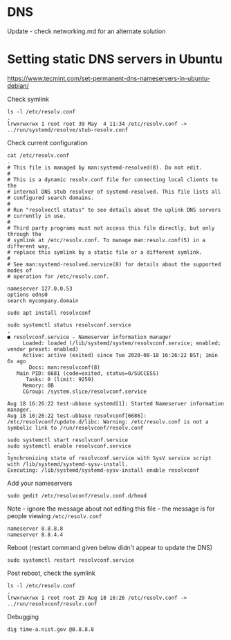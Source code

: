 # DNS

Update - check networking.md for an alternate solution

# Setting static DNS servers in Ubuntu

https://www.tecmint.com/set-permanent-dns-nameservers-in-ubuntu-debian/

Check symlink

```
ls -l /etc/resolv.conf
.
lrwxrwxrwx 1 root root 39 May  4 11:34 /etc/resolv.conf -> ../run/systemd/resolve/stub-resolv.conf
```

Check current configuration

```
cat /etc/resolv.conf
.
# This file is managed by man:systemd-resolved(8). Do not edit.
#
# This is a dynamic resolv.conf file for connecting local clients to the
# internal DNS stub resolver of systemd-resolved. This file lists all
# configured search domains.
#
# Run "resolvectl status" to see details about the uplink DNS servers
# currently in use.
#
# Third party programs must not access this file directly, but only through the
# symlink at /etc/resolv.conf. To manage man:resolv.conf(5) in a different way,
# replace this symlink by a static file or a different symlink.
#
# See man:systemd-resolved.service(8) for details about the supported modes of
# operation for /etc/resolv.conf.

nameserver 127.0.0.53
options edns0
search mycompany.domain
```

```
sudo apt install resolvconf
```

```
sudo systemctl status resolvconf.service
.
● resolvconf.service - Nameserver information manager
     Loaded: loaded (/lib/systemd/system/resolvconf.service; enabled; vendor preset: enabled)
     Active: active (exited) since Tue 2020-08-18 16:26:22 BST; 1min 6s ago
       Docs: man:resolvconf(8)
   Main PID: 6681 (code=exited, status=0/SUCCESS)
      Tasks: 0 (limit: 9259)
     Memory: 0B
     CGroup: /system.slice/resolvconf.service

Aug 18 16:26:22 test-ubbase systemd[1]: Started Nameserver information manager.
Aug 18 16:26:22 test-ubbase resolvconf[6686]: /etc/resolvconf/update.d/libc: Warning: /etc/resolv.conf is not a symbolic link to /run/resolvconf/resolv.conf
```

```
sudo systemctl start resolvconf.service
sudo systemctl enable resolvconf.service
.
Synchronizing state of resolvconf.service with SysV service script with /lib/systemd/systemd-sysv-install.
Executing: /lib/systemd/systemd-sysv-install enable resolvconf
```

Add your nameservers

```
sudo gedit /etc/resolvconf/resolv.conf.d/head
```

Note - ignore the message about not editing this file - the message is for people viewing `/etc/resolv.conf`

```
nameserver 8.8.8.8
nameserver 8.8.4.4
```

Reboot (restart command given below didn't appear to update the DNS)

```
sudo systemctl restart resolvconf.service
```

Post reboot, check the symlink

```
ls -l /etc/resolv.conf
.
lrwxrwxrwx 1 root root 29 Aug 18 16:26 /etc/resolv.conf -> ../run/resolvconf/resolv.conf
```

Debugging

```sh
dig time-a.nist.gov @8.8.8.8
```
